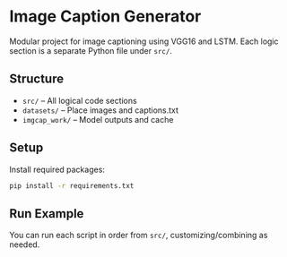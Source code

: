 # Image Caption Generator

Modular project for image captioning using VGG16 and LSTM. Each logic section is a separate Python file under `src/`. 

## Structure
- `src/` – All logical code sections
- `datasets/` – Place images and captions.txt
- `imgcap_work/` – Model outputs and cache

## Setup
Install required packages:
```bash
pip install -r requirements.txt
```

## Run Example
You can run each script in order from `src/`, customizing/combining as needed.
